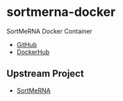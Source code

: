 # sortmerna-docker

SortMeRNA Docker Container

* [GitHub](https://github.com/informationsea/sortmerna-docker)
* [DockerHub](https://hub.docker.com/r/informationsea/sortmerna)

## Upstream Project

* [SortMeRNA](https://bioinfo.lifl.fr/RNA/sortmerna/)

